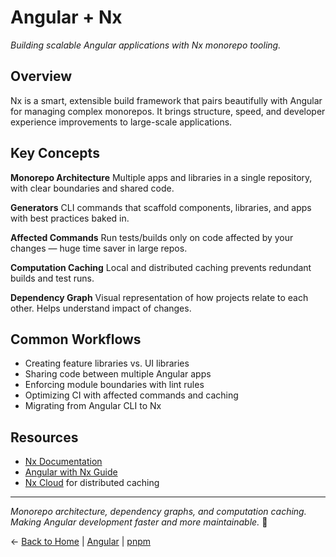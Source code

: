 # Angular + Nx

_Building scalable Angular applications with Nx monorepo tooling._

## Overview

Nx is a smart, extensible build framework that pairs beautifully with Angular for managing complex monorepos. It brings structure, speed, and developer experience improvements to large-scale applications.

## Key Concepts

**Monorepo Architecture**
Multiple apps and libraries in a single repository, with clear boundaries and shared code.

**Generators**
CLI commands that scaffold components, libraries, and apps with best practices baked in.

**Affected Commands**
Run tests/builds only on code affected by your changes — huge time saver in large repos.

**Computation Caching**
Local and distributed caching prevents redundant builds and test runs.

**Dependency Graph**
Visual representation of how projects relate to each other. Helps understand impact of changes.

## Common Workflows

- Creating feature libraries vs. UI libraries
- Sharing code between multiple Angular apps
- Enforcing module boundaries with lint rules
- Optimizing CI with affected commands and caching
- Migrating from Angular CLI to Nx

## Resources

- [Nx Documentation](https://nx.dev)
- [Angular with Nx Guide](https://nx.dev/getting-started/intro)
- [Nx Cloud](https://nx.app) for distributed caching

---

_Monorepo architecture, dependency graphs, and computation caching. Making Angular development faster and more maintainable._ 🌭

← [Back to Home](../README.md) | [Angular](../angular/README.md) | [pnpm](../pnpm/README.md)
